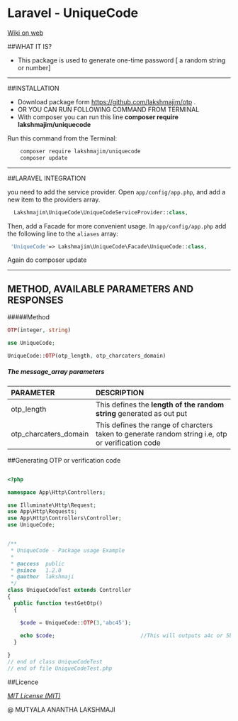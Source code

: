 
# Laravel - UniqueCode
[Wiki on web](http://lakshmajim.github.io/otp/)



##WHAT IT IS?

- This package is used to generate one-time password [ a random  string or number]



---



##INSTALLATION


 - Download package form  https://github.com/lakshmajim/otp . 
 - OR YOU CAN RUN FOLLOWING COMMAND FROM TERMINAL
 - With composer you can run this line **composer require lakshmajim/uniquecode**

Run this command from the Terminal:

```bash
    composer require lakshmajim/uniquecode
    composer update
```

***

##LARAVEL INTEGRATION

you need to add the service provider. Open `app/config/app.php`, and add a new item to the providers array.
```php
  Lakshmajim\UniqueCode\UniqueCodeServiceProvider::class,
```
Then, add a Facade for more convenient usage. In `app/config/app.php` add the following line to the `aliases` array:
```php
 'UniqueCode'=> Lakshmajim\UniqueCode\Facade\UniqueCode::class,
```
Again do composer update

***


## METHOD, AVAILABLE PARAMETERS AND RESPONSES

#####Method
```php
OTP(integer, string) 
```

```php
use UniqueCode;

UniqueCode::OTP(otp_length, otp_charcaters_domain) 
```

##### The message_array parameters 

| PARAMETER           | DESCRIPTION                             |
|:-------------- |:----------------------------------------| 
|otp_length   | This defines the **length of the random string** generated as out put                | 
|otp_charcaters_domain| This defines the range of charcters taken to generate random string i.e, otp or verification code                  |

 


##Generating OTP or verification code

```php

<?php

namespace App\Http\Controllers;

use Illuminate\Http\Request;
use App\Http\Requests;
use App\Http\Controllers\Controller;
use UniqueCode; 


/**
 * UniqueCode - Package usage Example
 *
 * @access  public
 * @since   1.2.0
 * @author  lakshmaji 
 */
class UniqueCodeTest extends Controller
{
  public function testGetOtp()
  {

    $code = UniqueCode::OTP(3,'abc45');
    
    echo $code;                           //This will outputs a4c or 5b2 or ac4 etc
  }

}
// end of class UniqueCodeTest
// end of file UniqueCodeTest.php

```


      
             

##Licence

[*MIT License (MIT)*](https://opensource.org/licenses/MIT)

@ MUTYALA ANANTHA LAKSHMAJI
